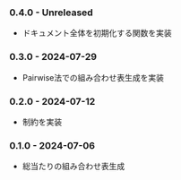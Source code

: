 ### 0.4.0 - Unreleased
- ドキュメント全体を初期化する関数を実装

### 0.3.0 - 2024-07-29
- Pairwise法での組み合わせ表生成を実装

### 0.2.0 - 2024-07-12
- 制約を実装

### 0.1.0 - 2024-07-06
- 総当たりの組み合わせ表生成
